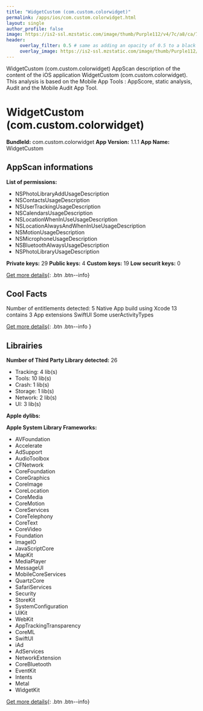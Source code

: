```yaml
---
title: "WidgetCustom (com.custom.colorwidget)"
permalink: /apps/ios/com.custom.colorwidget.html
layout: single
author_profile: false
image: https://is2-ssl.mzstatic.com/image/thumb/Purple112/v4/7c/a8/ca/7ca8ca9b-1281-9b1e-99a2-34bf10588415/AppIcon-1x_U007emarketing-0-7-0-sRGB-85-220.png/512x512bb.jpg
header: 
     overlay_filter: 0.5 # same as adding an opacity of 0.5 to a black background
     overlay_image: https://is2-ssl.mzstatic.com/image/thumb/Purple112/v4/7c/a8/ca/7ca8ca9b-1281-9b1e-99a2-34bf10588415/AppIcon-1x_U007emarketing-0-7-0-sRGB-85-220.png/512x512bb.jpg
---
```

WidgetCustom (com.custom.colorwidget) AppScan description of the content of the iOS application WidgetCustom (com.custom.colorwidget). This analysis is based on the Mobile App Tools : AppScore, static analysis, Audit and the Mobile Audit App Tool.

# WidgetCustom (com.custom.colorwidget)

**BundleId:** com.custom.colorwidget
**App Version:** 1.1.1
**App Name:** WidgetCustom


## AppScan informations 

**List of permissions:** 
- NSPhotoLibraryAddUsageDescription
- NSContactsUsageDescription
- NSUserTrackingUsageDescription
- NSCalendarsUsageDescription
- NSLocationWhenInUseUsageDescription
- NSLocationAlwaysAndWhenInUseUsageDescription
- NSMotionUsageDescription
- NSMicrophoneUsageDescription
- NSBluetoothAlwaysUsageDescription
- NSPhotoLibraryUsageDescription
  
  
**Private keys:** 29
**Public keys:** 4
**Custom keys:** 19
**Low securit keys:** 0
  
[Get more details](/pricing.html){: .btn .btn--info}

## Cool Facts

Number of entitlements detected: 5
Native App
build using Xcode 13
contains 3 App extensions
SwiftUI
Some userActivityTypes
  
[Get more details](/pricing.html){: .btn .btn--info }

## Librairies 
**Number of Third Party Library detected:** 26
- Tracking: 4 lib(s)
- Tools: 10 lib(s)
- Crash: 1 lib(s)
- Storage: 1 lib(s)
- Network: 2 lib(s)
- UI: 3 lib(s)


**Apple dylibs:**


**Apple System Library Frameworks:**
- AVFoundation
- Accelerate
- AdSupport
- AudioToolbox
- CFNetwork
- CoreFoundation
- CoreGraphics
- CoreImage
- CoreLocation
- CoreMedia
- CoreMotion
- CoreServices
- CoreTelephony
- CoreText
- CoreVideo
- Foundation
- ImageIO
- JavaScriptCore
- MapKit
- MediaPlayer
- MessageUI
- MobileCoreServices
- QuartzCore
- SafariServices
- Security
- StoreKit
- SystemConfiguration
- UIKit
- WebKit
- AppTrackingTransparency
- CoreML
- SwiftUI
- iAd
- AdServices
- NetworkExtension
- CoreBluetooth
- EventKit
- Intents
- Metal
- WidgetKit


  
[Get more details](/pricing.html){: .btn .btn--info}

